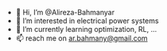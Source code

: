 - 👋 Hi, I’m @Alireza-Bahmanyar
- 👀 I’m interested in electrical power systems
- 🌱 I’m currently learning optimization, RL, ...
- 📫 reach me on ar.bahmany@gmail.com

<!---
Alireza-Bahmanyar/Alireza-Bahmanyar is a ✨ special ✨ repository because its `README.md` (this file) appears on your GitHub profile.
You can click the Preview link to take a look at your changes.
--->
